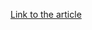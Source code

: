 [Link to the article](https://www.flashpoint-intel.com/blog/fin7-revisited-inside-astra-panel-and-sqlrat-malware/)
